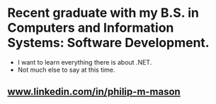 # Recent graduate with my B.S. in Computers and Information Systems: Software Development. 
- I want to learn everything there is about .NET.
- Not much else to say at this time. 
## www.linkedin.com/in/philip-m-mason
